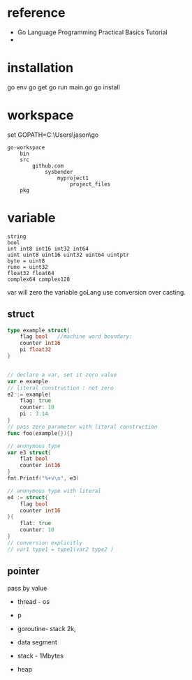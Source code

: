 
# reference
 

*   Go Language Programming Practical Basics Tutorial 
* 

# installation

go env
go get
go run main.go
go install

# workspace


set GOPATH=C:\Users\jason\go

```
go-workspace
	bin
	src
		github.com
			sysbender
				myproject1
					project_files
	pkg
```

# variable

```
string
bool
int int8 int16 int32 int64
uint uint8 uint16 uint32 uint64 uintptr
byte = uint8
rune = uint32
float32 float64
complex64 complex128
```
var will zero the variable
goLang use conversion over casting.
## struct
```go
type example struct{
	flag bool   //machine word boundary:
	counter int16
	pi float32
}


// declare a var, set it zero value
var e example
// literal construction : not zero
e2 := example{
	flag: true
	counter: 10
	pi : 3.14
}
// pass zero parameter with literal construction
func foo(example{}){}

// anonymous type
var e3 struct{
	flat bool
	counter int16
}
fmt.Printf("%+v\n", e3)

// anonymous type with literal 
e4 := struct{
	flag bool
	counter int16
}{
	flat: true
	counter: 10
}
// conversion explicitly
// var1 type1 = type1(var2 type2 )

```

## pointer
pass by value
* thread - os
* p
* goroutine- stack 2k, 


* data segment
* stack - 1Mbytes
* heap


<!--stackedit_data:
eyJoaXN0b3J5IjpbMTgzMjMxODM4NCwtNTgwODM4MzYxLDk0MD
Q1OTY0NSwxMTcwMjg1MTIsLTg2NzI3MzU2OSwxMjI4MzgzOTAx
LDEzNzg5NzM5OTIsLTQ5MTc0NzQzNSwxMTQzNjM2NDE3LC04Nj
IwNDgxMzEsMTc4ODYzNTgyMiwtMTUxNjQ3NDMzNCw3MzczNDg5
MDcsLTg5MzI5ODg5Miw4MjgzODAxMjRdfQ==
-->